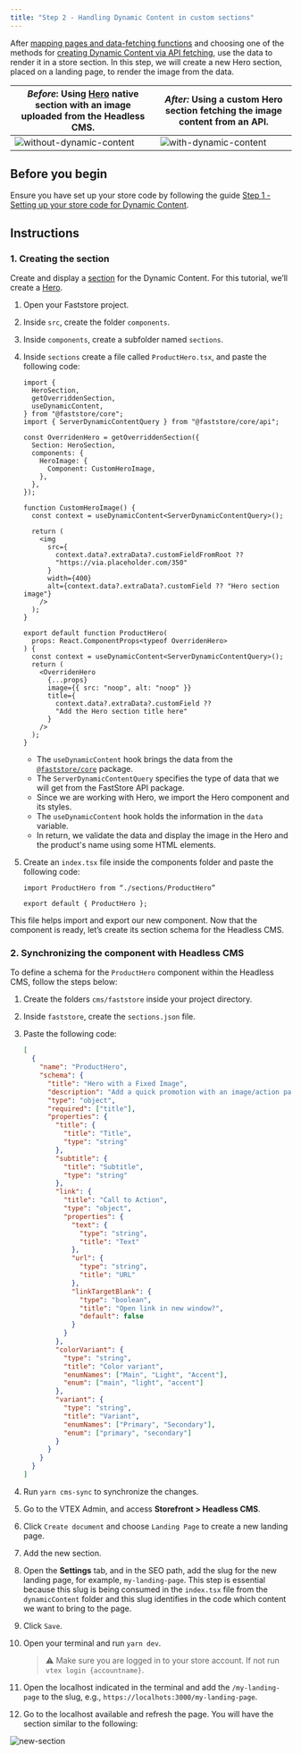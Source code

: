 ```yaml
---
title: "Step 2 - Handling Dynamic Content in custom sections"
---
```


After [mapping pages and data-fetching functions](https://developers.vtex.com/docs/guides/faststore/dynamic-content-step-1-setting-up-the-store-code-for-dynamic-content#step-1-mapping-pages-and-data-fetching-functions) and choosing one of the methods for [creating Dynamic Content via API fetching](https://developers.vtex.com/docs/guides/faststore/dynamic-content-step-1-setting-up-the-store-code-for-dynamic-content#step-2-creating-dynamic-content-via-api-fetching), use the data to render it in a store section. In this step, we will create a new Hero section, placed on a landing page, to render the image from the data.

| _Before_: Using [Hero](https://developers.vtex.com/docs/guides/faststore/organisms-hero) native section with an image uploaded from the Headless CMS. | _After:_ Using a custom Hero section fetching the image content from an API.                                                                |
| ----------------------------------------------------------------------------------------------------------------------------------------------------- | ------------------------------------------------------------------------------------------------------------------------------------------- |
| ![without-dynamic-content](https://vtexhelp.vtexassets.com/assets/docs/src/without-dynamic-content___9e65e7a095029f020fe64599348b695a.png)            | ![with-dynamic-content](https://vtexhelp.vtexassets.com/assets/docs/src/dynamic-content-new-section___82b343ceeef6504de8bdf7233f30d199.png) |

## Before you begin

Ensure you have set up your store code by following the guide [Step 1 - Setting up your store code for Dynamic Content](https://developers.vtex.com/docs/guides/faststore/dynamic-content-step-1-setting-up-the-store-code-for-dynamic-content).

## Instructions

### 1. Creating the section

Create and display a [section](https://developers.vtex.com/docs/guides/faststore/building-sections-creating-a-new-section) for the Dynamic Content. For this tutorial, we’ll create a [Hero](https://developers.vtex.com/docs/guides/faststore/organisms-hero).

1. Open your Faststore project.
2. Inside `src`, create the folder `components`.
3. Inside `components`, create a subfolder named `sections`.
4. Inside `sections` create a file called `ProductHero.tsx`, and paste the following code:

   ```tsx src/components/sections/ProductHero.tsx
   import {
     HeroSection,
     getOverriddenSection,
     useDynamicContent,
   } from "@faststore/core";
   import { ServerDynamicContentQuery } from "@faststore/core/api";

   const OverridenHero = getOverriddenSection({
     Section: HeroSection,
     components: {
       HeroImage: {
         Component: CustomHeroImage,
       },
     },
   });

   function CustomHeroImage() {
     const context = useDynamicContent<ServerDynamicContentQuery>();

     return (
       <img
         src={
           context.data?.extraData?.customFieldFromRoot ??
           "https://via.placeholder.com/350"
         }
         width={400}
         alt={context.data?.extraData?.customField ?? "Hero section image"}
       />
     );
   }

   export default function ProductHero(
     props: React.ComponentProps<typeof OverridenHero>
   ) {
     const context = useDynamicContent<ServerDynamicContentQuery>();
     return (
       <OverridenHero
         {...props}
         image={{ src: "noop", alt: "noop" }}
         title={
           context.data?.extraData?.customField ??
           "Add the Hero section title here"
         }
       />
     );
   }
   ```

   - The `useDynamicContent` hook brings the data from the [`@faststore/core`](https://developers.vtex.com/docs/guides/faststore/project-structure-overview#packagejson) package.
   - The `ServerDynamicContentQuery` specifies the type of data that we will get from the FastStore API package.
   - Since we are working with Hero, we import the Hero component and its styles.
   - The `useDynamicContent` hook holds the information in the `data` variable.
   - In return, we validate the data and display the image in the Hero and the product's name using some HTML elements.

5. Create an `index.tsx` file inside the components folder and paste the following code:

   ```tsx
   import ProductHero from “./sections/ProductHero”

   export default { ProductHero };
   ```

This file helps import and export our new component. Now that the component is ready, let’s create its section schema for the Headless CMS.

### 2. Synchronizing the component with Headless CMS

To define a schema for the `ProductHero` component within the Headless CMS, follow the steps below:

1. Create the folders `cms/faststore` inside your project directory.
2. Inside `faststore`, create the `sections.json` file.
3. Paste the following code:

   ```json
   [
     {
       "name": "ProductHero",
       "schema": {
         "title": "Hero with a Fixed Image",
         "description": "Add a quick promotion with an image/action pair",
         "type": "object",
         "required": ["title"],
         "properties": {
           "title": {
             "title": "Title",
             "type": "string"
           },
           "subtitle": {
             "title": "Subtitle",
             "type": "string"
           },
           "link": {
             "title": "Call to Action",
             "type": "object",
             "properties": {
               "text": {
                 "type": "string",
                 "title": "Text"
               },
               "url": {
                 "type": "string",
                 "title": "URL"
               },
               "linkTargetBlank": {
                 "type": "boolean",
                 "title": "Open link in new window?",
                 "default": false
               }
             }
           },
           "colorVariant": {
             "type": "string",
             "title": "Color variant",
             "enumNames": ["Main", "Light", "Accent"],
             "enum": ["main", "light", "accent"]
           },
           "variant": {
             "type": "string",
             "title": "Variant",
             "enumNames": ["Primary", "Secondary"],
             "enum": ["primary", "secondary"]
           }
         }
       }
     }
   ]
   ```

4. Run `yarn cms-sync` to synchronize the changes.
5. Go to the VTEX Admin, and access **Storefront > Headless CMS**.
6. Click `Create document` and choose `Landing Page` to create a new landing page.
7. Add the new section.
8. Open the **Settings** tab, and in the SEO path, add the slug for the new landing page, for example, `my-landing-page`. This step is essential because this slug is being consumed in the `index.tsx` file from the `dynamicContent` folder and this slug identifies in the code which content we want to bring to the page.
9. Click `Save`.
10. Open your terminal and run `yarn dev`.

    > ⚠️ Make sure you are logged in to your store account. If not run `vtex login {accountname}`.

11. Open the localhost indicated in the terminal and add the `/my-landing-page` to the slug, e.g., `https://localhots:3000/my-landing-page`.
12. Go to the localhost available and refresh the page. You will have the section similar to the following:

![new-section](https://vtexhelp.vtexassets.com/assets/docs/src/dynamic-content-new-section___82b343ceeef6504de8bdf7233f30d199.png)
